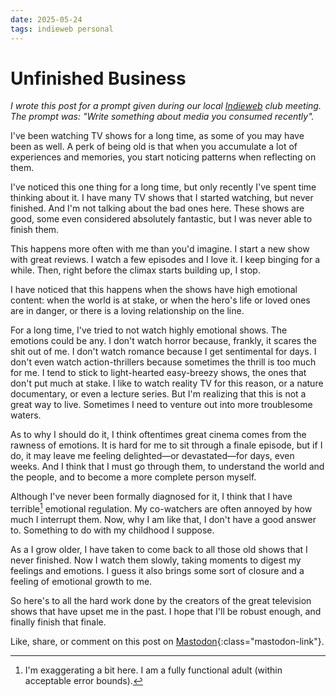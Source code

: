 ```yaml
---
date: 2025-05-24
tags: indieweb personal
---
```


# Unfinished Business

_I wrote this post for a prompt given during our local [Indieweb](https://indieweb.org/) club meeting. The prompt was: "Write something about media you consumed recently"._

I've been watching TV shows for a long time, as some of you may have been as well. A perk of being old is that when you accumulate a lot of experiences and memories, you start noticing patterns when reflecting on them.

I've noticed this one thing for a long time, but only recently I've spent time thinking about it. I have many TV shows that I started watching, but never finished. And I'm not talking about the bad ones here. These shows are good, some even considered absolutely fantastic, but I was never able to finish them.

This happens more often with me than you'd imagine. I start a new show with great reviews. I watch a few episodes and I love it. I keep binging for a while. Then, right before the climax starts building up, I stop.

I have noticed that this happens when the shows have high emotional content: when the world is at stake, or when the hero's life or loved ones are in danger, or there is a loving relationship on the line.

For a long time, I've tried to not watch highly emotional shows. The emotions could be any. I don't watch horror because, frankly, it scares the shit out of me. I don't watch romance because I get sentimental for days. I don't even watch action-thrillers because sometimes the thrill is too much for me. I tend to stick to light-hearted easy-breezy shows, the ones that don't put much at stake. I like to watch reality TV for this reason, or a nature documentary, or even a lecture series. But I'm realizing that this is not a great way to live. Sometimes I need to venture out into more troublesome waters.

As to why I should do it, I think oftentimes great cinema comes from the rawness of emotions. It is hard for me to sit through a finale episode, but if I do, it may leave me feeling delighted—or devastated—for days, even weeks. And I think that I must go through them, to understand the world and the people, and to become a more complete person myself.

Although I've never been formally diagnosed for it, I think that I have terrible[^1] emotional regulation. My co-watchers are often annoyed by how much I interrupt them. Now, why I am like that, I don't have a good answer to. Something to do with my childhood I suppose.

[^1]: I'm exaggerating a bit here. I am a fully functional adult (within acceptable error bounds).

As a I grow older, I have taken to come back to all those old shows that I never finished. Now I watch them slowly, taking moments to digest my feelings and emotions. I guess it also brings some sort of closure and a feeling of emotional growth to me.

So here's to all the hard work done by the creators of the great television shows that have upset me in the past. I hope that I'll be robust enough, and finally finish that finale.

Like, share, or comment on this post on [Mastodon](https://fantastic.earth/@abnv/114562322505710996){:class="mastodon-link"}.
